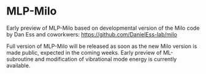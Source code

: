 # MLP-Milo
Early preview of MLP-Milo based on developmental version of the Milo code by Dan Ess and coworkwers: https://github.com/DanielEss-lab/milo


Full version of MLP-Milo will be released as soon as the new Milo version is made public, expected in the coming weeks. Early preview of ML-subroutine and modification of vibrational mode energy is currently available. 
